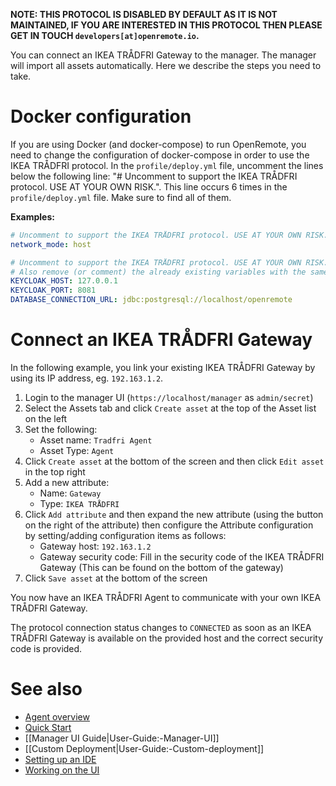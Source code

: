 **NOTE: THIS PROTOCOL IS DISABLED BY DEFAULT AS IT IS NOT MAINTAINED, IF YOU ARE INTERESTED IN THIS PROTOCOL THEN PLEASE GET IN TOUCH `developers[at]openremote.io`.**

You can connect an IKEA TRÅDFRI Gateway to the manager. The manager will import all assets automatically. Here we describe the steps you need to take.

# Docker configuration

If you are using Docker (and docker-compose) to run OpenRemote, you need to change the configuration of docker-compose in order to use the IKEA TRÅDFRI protocol.
In the `profile/deploy.yml` file, uncomment the lines below the following line: "# Uncomment to support the IKEA TRÅDFRI protocol. USE AT YOUR OWN RISK.".
This line occurs 6 times in the `profile/deploy.yml` file. Make sure to find all of them.


**Examples:**
```yml
# Uncomment to support the IKEA TRÅDFRI protocol. USE AT YOUR OWN RISK.
network_mode: host
```

```yml
# Uncomment to support the IKEA TRÅDFRI protocol. USE AT YOUR OWN RISK.
# Also remove (or comment) the already existing variables with the same name.
KEYCLOAK_HOST: 127.0.0.1
KEYCLOAK_PORT: 8081
DATABASE_CONNECTION_URL: jdbc:postgresql://localhost/openremote
```
  
# Connect an IKEA TRÅDFRI Gateway

In the following example, you link your existing IKEA TRÅDFRI Gateway by using its IP address, eg. `192.163.1.2`.

1. Login to the manager UI (`https://localhost/manager` as `admin/secret`)
2. Select the Assets tab and click `Create asset` at the top of the Asset list on the left
3. Set the following:
   * Asset name: `Tradfri Agent`
   * Asset Type: `Agent`
4. Click `Create asset` at the bottom of the screen and then click `Edit asset` in the top right
5. Add a new attribute:
   * Name: `Gateway`
   * Type: `IKEA TRÅDFRI`
6. Click `Add attribute` and then expand the new attribute (using the button on the right of the attribute) then configure the Attribute configuration by setting/adding configuration items as follows: 
   * Gateway host: `192.163.1.2`
   * Gateway security code: Fill in the security code of the IKEA TRÅDFRI Gateway (This can be found on the bottom of the gateway)
7. Click `Save asset` at the bottom of the screen

You now have an IKEA TRÅDFRI Agent to communicate with your own IKEA TRÅDFRI Gateway.

The protocol connection status changes to `CONNECTED` as soon as an IKEA TRÅDFRI Gateway is available on the provided host and the correct security code is provided.

# See also

- [Agent overview](https://github.com/openremote/openremote/wiki/User-Guide%3A-Agent-Overview)
- [Quick Start](https://github.com/openremote/openremote/blob/master/README.md)
- [[Manager UI Guide|User-Guide:-Manager-UI]]
- [[Custom Deployment|User-Guide:-Custom-deployment]]
- [Setting up an IDE](https://github.com/openremote/openremote/wiki/Developer-Guide%3A-Setting-up-an-IDE)
- [Working on the UI](https://github.com/openremote/openremote/wiki/Developer-Guide%3A-UI-apps-and-components)